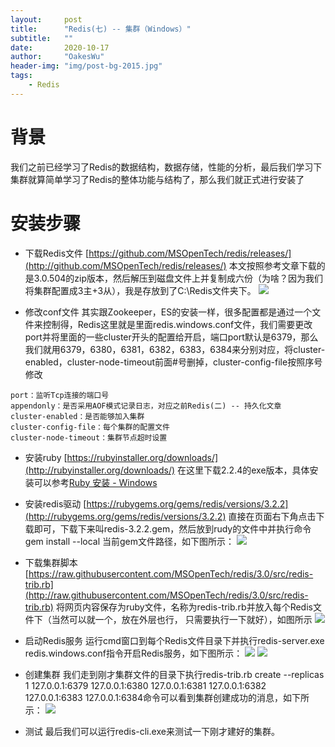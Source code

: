 ```yaml
---
layout:     post
title:      "Redis(七) -- 集群（Windows）"
subtitle:   ""
date:       2020-10-17
author:     "OakesWu"
header-img: "img/post-bg-2015.jpg"
tags:
    - Redis
---
```


# 背景
我们之前已经学习了Redis的数据结构，数据存储，性能的分析，最后我们学习下集群就算简单学习了Redis的整体功能与结构了，那么我们就正式进行安装了

# 安装步骤
- 下载Redis文件
[https://github.com/MSOpenTech/redis/releases/](http://github.com/MSOpenTech/redis/releases/)
本文按照参考文章下载的是3.0.504的zip版本，然后解压到磁盘文件上并复制成六份（为啥？因为我们将集群配置成3主+3从），我是存放到了C:\Redis文件夹下。
![](http://upload-images.jianshu.io/upload_images/9082703-10769ea80f68d2e2.png?imageMogr2/auto-orient/strip%7CimageView2/2/w/1240)

- 修改conf文件
其实跟Zookeeper，ES的安装一样，很多配置都是通过一个文件来控制得，Redis这里就是里面redis.windows.conf文件，我们需要更改port并将里面的一些cluster开头的配置给开启，端口port默认是6379，那么我们就用6379，6380，6381，6382，6383，6384来分别对应，将cluster-enabled，cluster-node-timeout前面#号删掉，cluster-config-file按照序号修改
```
port：监听Tcp连接的端口号
appendonly：是否采用AOF模式记录日志，对应之前Redis(二) -- 持久化文章
cluster-enabled：是否能够加入集群
cluster-config-file：每个集群的配置文件
cluster-node-timeout：集群节点超时设置
```
- 安装ruby
[https://rubyinstaller.org/downloads/](http://rubyinstaller.org/downloads/)
在这里下载2.2.4的exe版本，具体安装可以参考[Ruby 安装 - Windows](http://www.runoob.com/ruby/ruby-installation-windows.html)

- 安装redis驱动
[https://rubygems.org/gems/redis/versions/3.2.2](http://rubygems.org/gems/redis/versions/3.2.2)
直接在页面右下角点击下载即可，下载下来叫redis-3.2.2.gem，然后放到rudy的文件中并执行命令gem install --local 当前gem文件路径，如下图所示：
![](http://upload-images.jianshu.io/upload_images/9082703-0b5c259ba7a27aa9.png?imageMogr2/auto-orient/strip%7CimageView2/2/w/1240)


- 下载集群脚本
[https://raw.githubusercontent.com/MSOpenTech/redis/3.0/src/redis-trib.rb](http://raw.githubusercontent.com/MSOpenTech/redis/3.0/src/redis-trib.rb)
将网页内容保存为ruby文件，名称为redis-trib.rb并放入每个Redis文件下（当然可以就一个，放在外层也行， 只需要执行一下就好），如图所示
![](http://upload-images.jianshu.io/upload_images/9082703-92206166eaf42190.png?imageMogr2/auto-orient/strip%7CimageView2/2/w/1240)

- 启动Redis服务
运行cmd窗口到每个Redis文件目录下并执行redis-server.exe redis.windows.conf指令开启Redis服务，如下图所示：
![](http://upload-images.jianshu.io/upload_images/9082703-eccf299ecd03bc8f.png?imageMogr2/auto-orient/strip%7CimageView2/2/w/1240)
![](http://upload-images.jianshu.io/upload_images/9082703-c57a2bd3e3d1b65e.png?imageMogr2/auto-orient/strip%7CimageView2/2/w/1240)

- 创建集群
我们走到刚才集群文件的目录下执行redis-trib.rb create --replicas 1 127.0.0.1:6379 127.0.0.1:6380 127.0.0.1:6381 127.0.0.1:6382 127.0.0.1:6383 127.0.0.1:6384命令可以看到集群创建成功的消息，如下所示：
![](http://upload-images.jianshu.io/upload_images/9082703-0a4fc349543dc780.png?imageMogr2/auto-orient/strip%7CimageView2/2/w/1240)

- 测试
最后我们可以运行redis-cli.exe来测试一下刚才建好的集群。